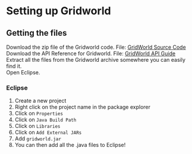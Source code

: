 # **Setting up Gridworld**</br> 
## **Getting the files** </br>
Download the zip file of the Gridworld code. File: [GridWorld Source Code](http://apcentral.collegeboard.com/apc/public/repository/GridWorldCode.zip) </br>
Download the API Reference for Gridworld. File: [GridWorld API Guide](C:/Users/s-tangtr/Downloads/GridWorldAPI.pdf "GridWorld API") </br>
Extract all the files from the Gridworld archive somewhere you can easily find it. </br>
Open Eclipse. </br>
### **Eclipse** </br>
1. Create a new project
2. Right click on the project name in the package explorer
3. Click on ```Properties``` 
4. Click on ```Java Build Path```
5. Click on ```Libraries```
6. Click on ```Add External JARs```
7. Add ```gridworld.jar```  
8. You can then add all the .java files to Eclipse!
